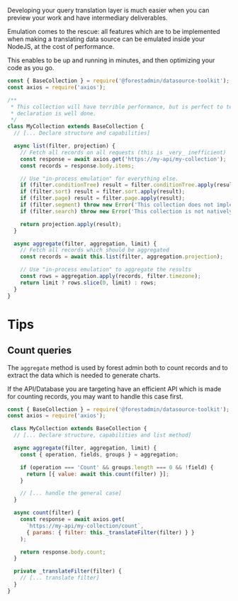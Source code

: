 Developing your query translation layer is much easier when you can preview your work and have intermediary deliverables.

Emulation comes to the rescue: all features which are to be implemented when making a translating data source can be emulated inside your NodeJS, at the cost of performance.

This enables to be up and running in minutes, and then optimizing your code as you go.

```javascript
const { BaseCollection } = require('@forestadmin/datasource-toolkit');
const axios = require('axios');

/**
 * This collection will have terrible performance, but is perfect to test that the structure
 * declaration is well done.
 */
class MyCollection extends BaseCollection {
  // [... Declare structure and capabilities]

  async list(filter, projection) {
    // Fetch all records on all requests (this is _very_ inefficient)
    const response = await axios.get('https://my-api/my-collection');
    const records = response.body.items;

    // Use "in-process emulation" for everything else.
    if (filter.conditionTree) result = filter.conditionTree.apply(result, this, filter.timezone);
    if (filter.sort) result = filter.sort.apply(result);
    if (filter.page) result = filter.page.apply(result);
    if (filter.segment) throw new Error('This collection does not implements native segments');
    if (filter.search) throw new Error('This collection is not natively searchable');

    return projection.apply(result);
  }

  async aggregate(filter, aggregation, limit) {
    // Fetch all records which should be aggregated
    const records = await this.list(filter, aggregation.projection);

    // Use "in-process emulation" to aggregate the results
    const rows = aggregation.apply(records, filter.timezone);
    return limit ? rows.slice(0, limit) : rows;
  }
}
```

# Tips

## Count queries

The `aggregate` method is used by forest admin both to count records and to extract the data which is needed to generate charts.

If the API/Database you are targeting have an efficient API which is made for counting records, you may want to handle this case first.

```javascript
const { BaseCollection } = require('@forestadmin/datasource-toolkit');
const axios = require('axios');

 class MyCollection extends BaseCollection {
  // [... Declare structure, capabilities and list method]

  async aggregate(filter, aggregation, limit) {
    const { operation, fields, groups } = aggregation;

    if (operation === 'Count' && groups.length === 0 && !field) {
      return [{ value: await this.count(filter) }];
    }

    // [... handle the general case]
  }

  async count(filter) {
    const response = await axios.get(
      `https://my-api/my-collection/count`,
      { params: { filter: this._translateFilter(filter) } }
    );

    return response.body.count;
  }

  private _translateFilter(filter) {
    // [... translate filter]
  }
}
```
